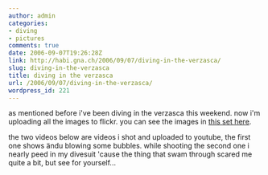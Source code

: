 ```yaml
---
author: admin
categories:
- diving
- pictures
comments: true
date: 2006-09-07T19:26:28Z
link: http://habi.gna.ch/2006/09/07/diving-in-the-verzasca/
slug: diving-in-the-verzasca
title: diving in the verzasca
url: /2006/09/07/diving-in-the-verzasca/
wordpress_id: 221
---
```


as mentioned before i've been diving in the verzasca this weekend. now i'm uploading all the images to flickr. you can see the images in [this set here](http://www.flickr.com/photos/habi/sets/72157594267217032/).
  
the two videos below are videos i shot and uploaded to youtube, the first one shows ändu blowing some bubbles. while shooting the second one i nearly peed in my divesuit 'cause the thing that swam through scared me quite a bit, but see for yourself...




  


  



